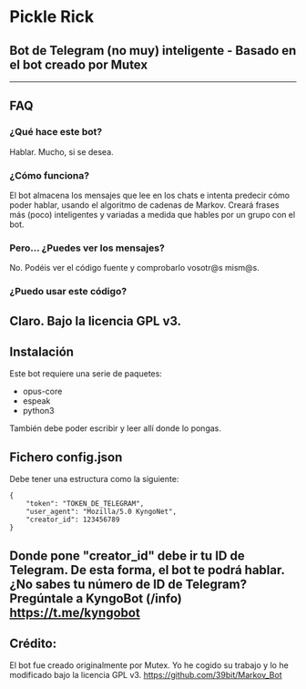 # Pickle Rick
## Bot de Telegram (no muy) inteligente - Basado en el bot creado por Mutex
---
## FAQ
### ¿Qué hace este bot?
Hablar. Mucho, si se desea.

### ¿Cómo funciona?
El bot almacena los mensajes que lee en los chats e intenta predecir cómo poder hablar, usando el algoritmo de cadenas de Markov.
Creará frases más (poco) inteligentes y variadas a medida que hables por un grupo con el bot.

### Pero... ¿Puedes ver los mensajes?
No. Podéis ver el código fuente y comprobarlo vosotr@s mism@s.

### ¿Puedo usar este código?
Claro. Bajo la licencia GPL v3.
---
## Instalación
Este bot requiere una serie de paquetes:
* opus-core
* espeak
* python3

También debe poder escribir y leer allí donde lo pongas.

## Fichero config.json
Debe tener una estructura como la siguiente:
```
{
	"token": "TOKEN_DE_TELEGRAM",
	"user_agent": "Mozilla/5.0 KyngoNet",
	"creator_id": 123456789
}
```

Donde pone "creator_id" debe ir tu ID de Telegram. De esta forma, el bot te podrá hablar.
¿No sabes tu número de ID de Telegram? Pregúntale a KyngoBot (/info)
https://t.me/kyngobot
---
## Crédito:
El bot fue creado originalmente por Mutex. Yo he cogido su trabajo y lo he modificado bajo la licencia GPL v3.
https://github.com/39bit/Markov_Bot